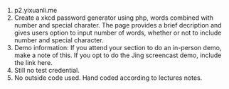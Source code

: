 1. p2.yixuanli.me
2. Create a xkcd password generator using php, words combined with number and special charater. The page provides a brief decription and gives users option to input number of words, whether or not to include number and special character.
3. Demo information: If you attend your section to do an in-person demo, make a note of this. If you opt to do the Jing screencast demo, include the link here.
4. Still no test credential.
5. No outside code used. Hand coded according to lectures notes. 